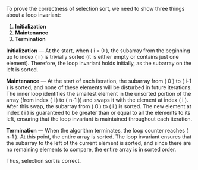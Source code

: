 To prove the correctness of selection sort, we need to show three things about a loop invariant:

1. **Initialization**
2. **Maintenance**
3. **Termination**

**Initialization** — At the start, when \( i = 0 \), the subarray from the beginning up to index \( i \) is trivially sorted (it is either empty or contains just one element). Therefore, the loop invariant holds initially, as the subarray on the left is sorted.

**Maintenance** — At the start of each iteration, the subarray from \( 0 \) to \( i-1 \) is sorted, and none of these elements will be disturbed in future iterations. The inner loop identifies the smallest element in the unsorted portion of the array (from index \( i \) to \( n-1 \)) and swaps it with the element at index \( i \). After this swap, the subarray from \( 0 \) to \( i \) is sorted. The new element at index \( i \) is guaranteed to be greater than or equal to all the elements to its left, ensuring that the loop invariant is maintained throughout each iteration.

**Termination** — When the algorithm terminates, the loop counter reaches \( n-1 \). At this point, the entire array is sorted. The loop invariant ensures that the subarray to the left of the current element is sorted, and since there are no remaining elements to compare, the entire array is in sorted order.

Thus, selection sort is correct.

